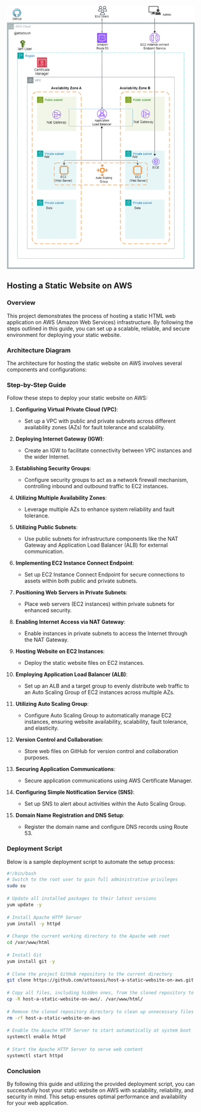 ![Alt text](/Static_html_Web_App_on_AWS_Architecture.png)

## Hosting a Static Website on AWS

### Overview

This project demonstrates the process of hosting a static HTML web application on AWS (Amazon Web Services) infrastructure. By following the steps outlined in this guide, you can set up a scalable, reliable, and secure environment for deploying your static website.

### Architecture Diagram

The architecture for hosting the static website on AWS involves several components and configurations:


### Step-by-Step Guide

Follow these steps to deploy your static website on AWS:

1. **Configuring Virtual Private Cloud (VPC)**:
   - Set up a VPC with public and private subnets across different availability zones (AZs) for fault tolerance and scalability.

2. **Deploying Internet Gateway (IGW)**:
   - Create an IGW to facilitate connectivity between VPC instances and the wider Internet.

3. **Establishing Security Groups**:
   - Configure security groups to act as a network firewall mechanism, controlling inbound and outbound traffic to EC2 instances.

4. **Utilizing Multiple Availability Zones**:
   - Leverage multiple AZs to enhance system reliability and fault tolerance.

5. **Utilizing Public Subnets**:
   - Use public subnets for infrastructure components like the NAT Gateway and Application Load Balancer (ALB) for external communication.

6. **Implementing EC2 Instance Connect Endpoint**:
   - Set up EC2 Instance Connect Endpoint for secure connections to assets within both public and private subnets.

7. **Positioning Web Servers in Private Subnets**:
   - Place web servers (EC2 instances) within private subnets for enhanced security.

8. **Enabling Internet Access via NAT Gateway**:
   - Enable instances in private subnets to access the Internet through the NAT Gateway.

9. **Hosting Website on EC2 Instances**:
   - Deploy the static website files on EC2 instances.

10. **Employing Application Load Balancer (ALB)**:
    - Set up an ALB and a target group to evenly distribute web traffic to an Auto Scaling Group of EC2 instances across multiple AZs.

11. **Utilizing Auto Scaling Group**:
    - Configure Auto Scaling Group to automatically manage EC2 instances, ensuring website availability, scalability, fault tolerance, and elasticity.

12. **Version Control and Collaboration**:
    - Store web files on GitHub for version control and collaboration purposes.

13. **Securing Application Communications**:
    - Secure application communications using AWS Certificate Manager.

14. **Configuring Simple Notification Service (SNS)**:
    - Set up SNS to alert about activities within the Auto Scaling Group.

15. **Domain Name Registration and DNS Setup**:
    - Register the domain name and configure DNS records using Route 53.

### Deployment Script

Below is a sample deployment script to automate the setup process:

```bash
#!/bin/bash
# Switch to the root user to gain full administrative privileges
sudo su

# Update all installed packages to their latest versions
yum update -y

# Install Apache HTTP Server
yum install -y httpd

# Change the current working directory to the Apache web root
cd /var/www/html

# Install Git
yum install git -y

# Clone the project GitHub repository to the current directory
git clone https://github.com/attoassi/host-a-static-website-on-aws.git

# Copy all files, including hidden ones, from the cloned repository to the Apache web root
cp -R host-a-static-website-on-aws/. /var/www/html/

# Remove the cloned repository directory to clean up unnecessary files
rm -rf host-a-static-website-on-aws

# Enable the Apache HTTP Server to start automatically at system boot
systemctl enable httpd

# Start the Apache HTTP Server to serve web content
systemctl start httpd
```

### Conclusion

By following this guide and utilizing the provided deployment script, you can successfully host your static website on AWS with scalability, reliability, and security in mind. This setup ensures optimal performance and availability for your web application.
